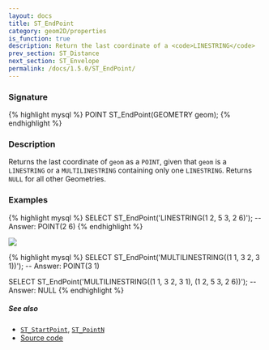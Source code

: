 ```yaml
---
layout: docs
title: ST_EndPoint
category: geom2D/properties
is_function: true
description: Return the last coordinate of a <code>LINESTRING</code>
prev_section: ST_Distance
next_section: ST_Envelope
permalink: /docs/1.5.0/ST_EndPoint/
---
```


### Signature

{% highlight mysql %}
POINT ST_EndPoint(GEOMETRY geom);
{% endhighlight %}

### Description

Returns the last coordinate of `geom` as a `POINT`, given that `geom` is a
`LINESTRING` or a `MULTILINESTRING` containing only one `LINESTRING`. Returns
`NULL` for all other Geometries.

<!-- This function does not seem to be SFS. Is it SQL-MM? -->

### Examples

{% highlight mysql %}
SELECT ST_EndPoint('LINESTRING(1 2, 5 3, 2 6)');
-- Answer: POINT(2 6)
{% endhighlight %}

<img class="displayed" src="../ST_EndPoint.png"/>

{% highlight mysql %}
SELECT ST_EndPoint('MULTILINESTRING((1 1, 3 2, 3 1))');
-- Answer: POINT(3 1)

SELECT ST_EndPoint('MULTILINESTRING((1 1, 3 2, 3 1),
                                    (1 2, 5 3, 2 6))');
-- Answer: NULL
{% endhighlight %}

##### See also

* [`ST_StartPoint`](../ST_StartPoint), [`ST_PointN`](../ST_PointN)
* <a href="https://github.com/orbisgis/h2gis/blob/master/h2gis-functions/src/main/java/org/h2gis/functions/spatial/properties/ST_EndPoint.java" target="_blank">Source code</a>
